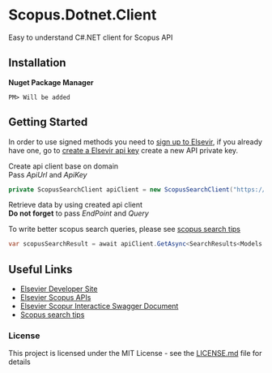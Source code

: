 # Scopus.Dotnet.Client

Easy to understand C#.NET client for Scopus API

## Installation

**Nuget Package Manager**
```
PM> Will be added
```

## Getting Started
In order to use signed methods you need to [sign up to Elsevir](https://id.elsevier.com/as/yWNAW/resume/as/authorization.ping), 
if you already have one, go to [create a Elsevir api key](https://dev.elsevier.com/apikey/create) create a new API private key.

Create api client base on domain <br />
Pass *ApiUrl* and *ApiKey*

```c#
private ScopusSearchClient apiClient = new ScopusSearchClient("https://api.elsevier.com/", "7f59af901d2d86f78a1fd60c1bf9426a");
```

Retrieve data by using created api client<br />
**Do not forget** to pass *EndPoint* and *Query*

To write better scopus search queries, please see [scopus search tips](https://dev.elsevier.com/tips/ScopusSearchTips.htm)

```c#
var scopusSearchResult = await apiClient.GetAsync<SearchResults<Models.Search.Scopus>>("content/search/scopus", "query=AFFILCITY(KARABUK)AUTHOR-NAME(TURKER I)");
```

## Useful Links
- [Elsevier Developer Site](https://dev.elsevier.com/)
- [Elsevier Scopus APIs](https://dev.elsevier.com/sc_apis.html)
- [Elsevier Scopur Interactice Swagger Document](https://dev.elsevier.com/scopus.html)
- [Scopus search tips](https://dev.elsevier.com/tips/ScopusSearchTips.htm)
 

### License
This project is licensed under the MIT License - see the [LICENSE.md](LICENSE) file for details
